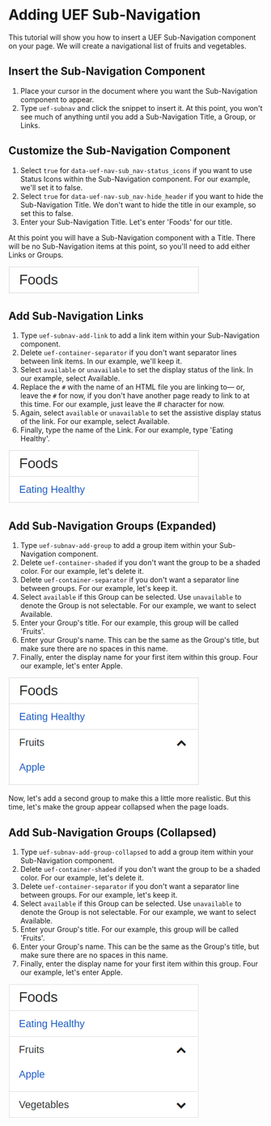 Adding UEF Sub-Navigation
=========================

This tutorial will show you how to insert a UEF Sub-Navigation component on your page. We will create a navigational list of fruits and vegetables.

Insert the Sub-Navigation Component
-----------------------------------

1. Place your cursor in the document where you want the Sub-Navigation component to appear.
2. Type <code>uef-subnav</code> and click the snippet to insert it. At this point, you won't see much of anything until you add a Sub-Navigation Title, a Group, or Links.

Customize the Sub-Navigation Component
--------------------------------------

1. Select <code>true</code> for <code>data-uef-nav-sub_nav-status_icons</code> if you want to use Status Icons within the Sub-Navigation component. For our example, we'll set it to false.
2. Select <code>true</code> for <code>data-uef-nav-sub_nav-hide_header</code> if you want to hide the Sub-Navigation Title. We don't want to hide the title in our example, so set this to false.
3. Enter your Sub-Navigation Title. Let's enter 'Foods' for our title.

At this point you will have a Sub-Navigation component with a Title. There will be no Sub-Navigation items at this point, so you'll need to add either Links or Groups.

![Sub-Navigation with a Title](Screenshots/04-Sub-Nav-with-Title.png)

Add Sub-Navigation Links
------------------------

1. Type <code>uef-subnav-add-link</code> to add a link item within your Sub-Navigation component.
2. Delete <code>uef-container-separator</code> if you don't want separator lines between link items. In our example, we'll keep it.
3. Select <code>available</code> or <code>unavailable</code> to set the display status of the link. In our example, select Available.
4. Replace the <code>#</code> with the name of an HTML file you are linking to&mdash; or, leave the <code>#</code> for now, if you don't have another page ready to link to at this time. For our example, just leave the # character for now.
5. Again, select <code>available</code> or <code>unavailable</code> to set the assistive display status of the link. For our example, select Available.
6. Finally, type the name of the Link. For our example, type 'Eating Healthy'.

![Sub-Navigation with a Link](Screenshots/04-Sub-Nav-with-Link.png)

Add Sub-Navigation Groups (Expanded)
------------------------------------

1. Type <code>uef-subnav-add-group</code> to add a group item within your Sub-Navigation component.
2. Delete <code>uef-container-shaded</code> if you don't want the group to be a shaded color. For our example, let's delete it.
3. Delete <code>uef-container-separator</code> if you don't want a separator line between groups. For our example, let's keep it.
4. Select <code>available</code> if this Group can be selected. Use <code>unavailable</code> to denote the Group is not selectable. For our example, we want to select Available.
5. Enter your Group's title. For our example, this group will be called 'Fruits'.
6. Enter your Group's name. This can be the same as the Group's title, but make sure there are no spaces in this name.
7. Finally, enter the display name for your first item within this group. Four our example, let's enter Apple.

![Sub-Navigation with a Group](Screenshots/04-Sub-Nav-with-Group.png)

Now, let's add a second group to make this a little more realistic. But this time, let's make the group appear collapsed when the page loads.

Add Sub-Navigation Groups (Collapsed)
------------------------------------

1. Type <code>uef-subnav-add-group-collapsed</code> to add a group item within your Sub-Navigation component.
2. Delete <code>uef-container-shaded</code> if you don't want the group to be a shaded color. For our example, let's delete it.
3. Delete <code>uef-container-separator</code> if you don't want a separator line between groups. For our example, let's keep it.
4. Select <code>available</code> if this Group can be selected. Use <code>unavailable</code> to denote the Group is not selectable. For our example, we want to select Available.
5. Enter your Group's title. For our example, this group will be called 'Fruits'.
6. Enter your Group's name. This can be the same as the Group's title, but make sure there are no spaces in this name.
7. Finally, enter the display name for your first item within this group. Four our example, let's enter Apple.

![Sub-Navigation with Collapsed Group](Screenshots/04-Sub-Nav-with-Collapsed-Group.png)

